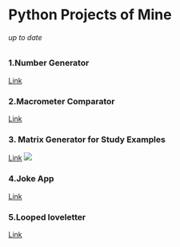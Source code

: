 <h1>Python Projects of Mine</h1>
<h6>up to date</h6>


<h3>1.Number Generator</h3>
<a href = "https://github.com/gok24code/GeneralPythonProjects/blob/main/Python/guess_the_number.py">Link</a>

<h3>2.Macrometer Comparator</h3>
<a href = "https://github.com/gok24code/GeneralPythonProjects/blob/main/Python/macrometer_compiler.py">Link</a>

<h3>3. Matrix Generator for Study Examples</h3>
<a href = "https://github.com/gok24code/GeneralPythonProjects/blob/main/Python/matrix_generator.py">Link</a>
<img src="/screenshot.png">
<h3>4.Joke App</h3>
<a href = "https://github.com/gok24code/GeneralPythonProjects/blob/main/Python/shdown.py">Link</a>

<h3>5.Looped loveletter</h3>
<a href = "https://github.com/gok24code/GeneralPythonProjects/blob/main/Python/tryin.py">Link</a>

